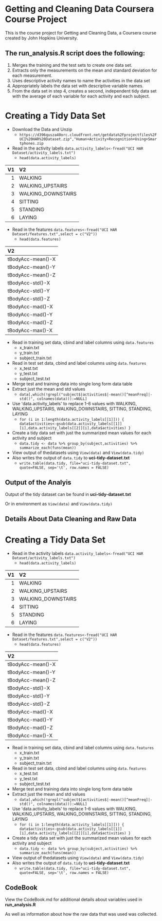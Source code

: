 # Getting and Cleaning Data Coursera Course Project

This is the course project for Getting and Cleaning Data, a Coursera course created by John Hopkins University. 

## The **run_analysis.R** script does the following:

1. Merges the training and the test sets to create one data set.
2. Extracts only the measurements on the mean and standard deviation for each measurement.
3. Uses descriptive activity names to name the activities in the data set
4. Appropriately labels the data set with descriptive variable names.
5. From the data set in step 4, creates a second, independent tidy data set with the average of each variable for each activity and each subject.

# Creating a Tidy Data Set

* Download the Data and Unzip
  + `https://d396qusza40orc.cloudfront.net/getdata%2Fprojectfiles%2FUCI%20HAR%20Dataset.zip","Human+Activity+Recognition+Using+Smartphones.zip`
* Read in the activity labels `data.activity_labels<-fread("UCI HAR Dataset/activity_labels.txt")`
  + `head(data.activity_labels)`
 
| V1|V2                 |
|--:|:------------------|
|  1|WALKING            |
|  2|WALKING_UPSTAIRS   |
|  3|WALKING_DOWNSTAIRS |
|  4|SITTING            |
|  5|STANDING           |
|  6|LAYING             |

* Read in the features `data.features<-fread("UCI HAR Dataset/features.txt",select = c("V2"))`
  + `head(data.features)`
 
|V2                |
|:-----------------|
|tBodyAcc-mean()-X |
|tBodyAcc-mean()-Y |
|tBodyAcc-mean()-Z |
|tBodyAcc-std()-X  |
|tBodyAcc-std()-Y  |
|tBodyAcc-std()-Z  |
|tBodyAcc-mad()-X  |
|tBodyAcc-mad()-Y  |
|tBodyAcc-mad()-Z  |
|tBodyAcc-max()-X  |

* Read in training set data, cbind and label columns using `data.features`
  + x_train.txt
  + y_train.txt
  + subject_train.txt
* Read in test set data, cbind and label columns using `data.features`
  + x_test.txt
  + y_test.txt
  + subject_test.txt
* Merge test and training data into single long form data table
* Extract just the mean and std values
  + `data[,which(!grepl("subject$|activities$|-mean()[^meanFreq]|-std()", colnames(data))):=NULL]`
* Use 'data.activity_labels' to replace 1-6 values with WALKING, WALKING_UPSTAIRS, WALKING_DOWNSTAIRS, SITTING, STANDING, LAYING
  + `for (i in 1:length(data.activity_labels[[1]])) {
  data$activities<-gsub(data.activity_labels[[1]][i],data.activity_labels[[2]][i],data$activities)
}`
* Create a tidy data set with just the summarized mean values for each activity and subject
  + `data.tidy <- data %>% group_by(subject,activities) %>% summarize_each(funs(mean))`
* View output of thedatasets using `View(data)` and `View(data.tidy)`
* Also writes the output of `data.tidy` to **uci-tidy-dataset.txt**
  + `write.table(data.tidy, file="uci-tidy-dataset.txt", quote=FALSE, sep='\t', row.names = FALSE)`

## Output of the Analyis 

Output of the tidy dataset can be found in **uci-tidy-dataset.txt** 
 
Or in environment as `View(data)` and `View(data.tidy)`

## Details About Data Cleaning and Raw Data

# Creating a Tidy Data Set

* Read in the activity labels `data.activity_labels<-fread("UCI HAR Dataset/activity_labels.txt")`
  + `head(data.activity_labels)`
 
| V1|V2                 |
|--:|:------------------|
|  1|WALKING            |
|  2|WALKING_UPSTAIRS   |
|  3|WALKING_DOWNSTAIRS |
|  4|SITTING            |
|  5|STANDING           |
|  6|LAYING             |

* Read in the features `data.features<-fread("UCI HAR Dataset/features.txt",select = c("V2"))`
  + `head(data.features)`
 
|V2                |
|:-----------------|
|tBodyAcc-mean()-X |
|tBodyAcc-mean()-Y |
|tBodyAcc-mean()-Z |
|tBodyAcc-std()-X  |
|tBodyAcc-std()-Y  |
|tBodyAcc-std()-Z  |
|tBodyAcc-mad()-X  |
|tBodyAcc-mad()-Y  |
|tBodyAcc-mad()-Z  |
|tBodyAcc-max()-X  |

* Read in training set data, cbind and label columns using `data.features`
  + x_train.txt
  + y_train.txt
  + subject_train.txt
* Read in test set data, cbind and label columns using `data.features`
  + x_test.txt
  + y_test.txt
  + subject_test.txt
* Merge test and training data into single long form data table
* Extract just the mean and std values
  + `data[,which(!grepl("subject$|activities$|-mean()[^meanFreq]|-std()", colnames(data))):=NULL]`
* Use 'data.activity_labels' to replace 1-6 values with WALKING, WALKING_UPSTAIRS, WALKING_DOWNSTAIRS, SITTING, STANDING, LAYING
  + `for (i in 1:length(data.activity_labels[[1]])) {
  data$activities<-gsub(data.activity_labels[[1]][i],data.activity_labels[[2]][i],data$activities)
}`
* Create a tidy data set with just the summarized mean values for each activity and subject
  + `data.tidy <- data %>% group_by(subject,activities) %>% summarize_each(funs(mean))`
* View output of thedatasets using `View(data)` and `View(data.tidy)`
* Also writes the output of `data.tidy` to **uci-tidy-dataset.txt**
  + `write.table(data.tidy, file="uci-tidy-dataset.txt", quote=FALSE, sep='\t', row.names = FALSE)`

## CodeBook
View the CodeBook.md for additional details about variables used in **run_analysis.R** 
 
As well as information about how the raw data that was used was collected. 